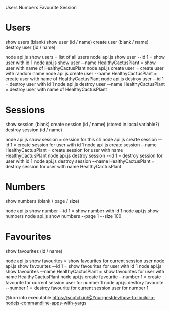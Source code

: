 Users
Numbers
Favourite
Session

Users
=====
show users (blank)
show user (id / name)
create user (blank / name)
destroy user (id / name)

node api.js show users = list of all users
node api.js show user --id 1 = show user with id 1
node api.js show user --name HealthyCactusPlant = show user with name of HealthyCactusPlant
node api.js create user = create user with random name
node api.js create user --name HealthyCactusPlant = create user with name of HealthyCactusPlant
node api.js destroy user --id 1 = destroy user with id 1
node api.js destroy user --name HealthyCactusPlant = destroy user with name of HealthyCactusPlant

Sessions
========
show session (blank)
create session (id / name) (stored in local variable?)
destroy session (id / name)

node api.js show session = session for this cli
node api.js create session --id 1 = create session for user with id 1
node api.js create session --name HealthyCactusPlant = create session for user with name HealthyCactusPlant
node api.js destroy session --id 1 = destroy session for user with id 1
node api.js destroy session --name HealthyCactusPlant = destroy session for user with name HealthyCactusPlant

Numbers
=======
show numbers (blank / page / size)

node api.js show number --id 1 = show number with id 1
node api.js show numbers
node api.js show numbers --page 1 --size 100

Favourites
==========
show favourites (id / name)

node api.js show favourites = show favourites for current session user
node api.js show favourites --id 1 = show favourites for user with id 1
node api.js show favourites --name HealthyCactusPlant = show favourites for user with name HealthyCactusPlant
node api.js create favourite --number 1 = create favourite for current session user for number 1
node api.js destory favourite --number 1 = destroy favourite for current session user for number 1

@turn into executable
https://scotch.io/@Youngestdev/how-to-build-a-nodejs-commandline-apps-with-yargs
